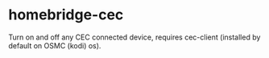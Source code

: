 # homebridge-cec

Turn on and off any CEC connected device, requires cec-client (installed by default on OSMC (kodi) os).